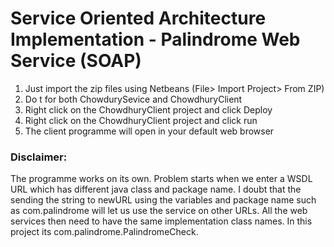 # Service Oriented Architecture Implementation - Palindrome Web Service (SOAP) # 

1. Just import the zip files using Netbeans (File> Import Project> From ZIP)
2. Do t for both ChowdurySevice and ChowdhuryClient
3. Right click on the ChowdhuryClient project and click Deploy
4. Right click on the ChowdhuryClient project and click run
5. The client programme will open in your default web browser

### Disclaimer:
The programme works on its own. Problem starts when we enter a WSDL URL which has different java class and package name. I doubt that the sending the string to newURL using the variables and package name such as com.palindrome will let us use the service on other URLs. All the web services then need to have the same implementation class names. In this project its com.palindrome.PalindromeCheck.





